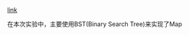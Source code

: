 [link](https://sp23.datastructur.es/materials/lab/lab07/)

在本次实验中，主要使用BST(Binary Search Tree)来实现了Map